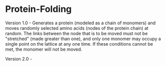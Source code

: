 # Protein-Folding

Version 1.0 - Generates a protein (modeled as a chain of monomers) and moves randomly selected amino acids (nodes of the protein chain) at random. The links between the node that is to be moved must not be "stretched" (made greater than one), and only one monomer may occupy a single point on the lattice at any one time. If these conditions cannot be met, the monomer will not be moved.

Version 2.0 -
